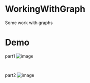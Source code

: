 # WorkingWithGraph
Some work with graphs

# Demo
part1
![image](https://user-images.githubusercontent.com/100623985/228069951-678527fe-e440-4644-b2c7-d6ab0bd30ab5.png)

</br>

part2
![image](https://user-images.githubusercontent.com/100623985/228069691-e895df28-c670-44e4-a2a3-13414e4a7eba.png)
